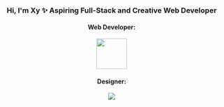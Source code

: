 <h3 align="center">Hi, I'm Xy ✨ Aspiring Full-Stack and Creative Web Developer</h3>

<div align="center">
<h4>Web Developer:</h4>
 <a href="https://skillicons.dev">
    <img src="https://skillicons.dev/icons?i=js,html,css" width= "70"/>
  </a>

<h4>Designer:</h4> 
  <a href="https://skillicons.dev">
    <img src="https://skillicons.dev/icons?i=blender,ae,ps,ai" />
  </a>
</div>





